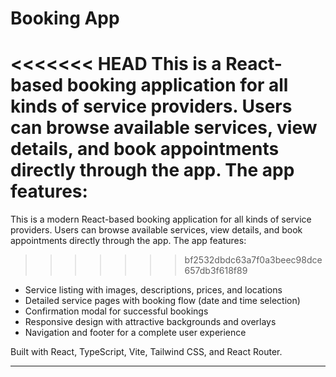 # Booking App

<<<<<<< HEAD
This is a React-based booking application for all kinds of service providers. Users can browse available services, view details, and book appointments directly through the app. The app features:
=======
This is a modern React-based booking application for all kinds of service providers. Users can browse available services, view details, and book appointments directly through the app. The app features:
>>>>>>> bf2532dbdc63a7f0a3beec98dce657db3f618f89

- Service listing with images, descriptions, prices, and locations
- Detailed service pages with booking flow (date and time selection)
- Confirmation modal for successful bookings
- Responsive design with attractive backgrounds and overlays
- Navigation and footer for a complete user experience

Built with React, TypeScript, Vite, Tailwind CSS, and React Router.

---
